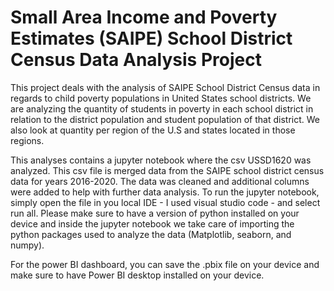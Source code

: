 # Small Area Income and Poverty Estimates (SAIPE) School District Census Data Analysis Project

This project deals with the analysis of SAIPE School District Census data in regards to child poverty populations in United States school districts. We are analyzing the quantity of students in poverty in each school district in relation to the district population and student population of that district. We also look at quantity per region of the U.S and states located in those regions.

This analyses contains a jupyter notebook where the csv USSD1620 was analyzed. This csv file is merged data from the SAIPE school district census data for years 2016-2020. The data was cleaned and additional columns were added to help with further data analysis. To run the jupyter notebook, simply open the file in you local IDE - I used visual studio code - and select run all. Please make sure to have a version of python installed on your device and inside the jupyter notebook we take care of importing the python packages used to analyze the data (Matplotlib, seaborn, and numpy). 

For the power BI dashboard, you can save the .pbix file on your device and make sure to have Power BI desktop installed on your device.
